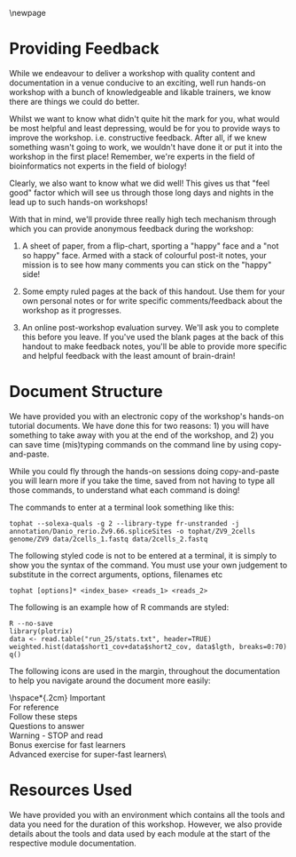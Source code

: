 \newpage 

Providing Feedback
==================

While we endeavour to deliver a workshop with quality content and
documentation in a venue conducive to an exciting, well run hands-on
workshop with a bunch of knowledgeable and likable trainers, we know
there are things we could do better.

Whilst we want to know what didn't quite hit the mark for you, what
would be most helpful and least depressing, would be for you to provide
ways to improve the workshop. i.e. constructive feedback. After all, if
we knew something wasn't going to work, we wouldn't have done it or put
it into the workshop in the first place! Remember, we're experts in the
field of bioinformatics not experts in the field of biology!

Clearly, we also want to know what we did well! This gives us that "feel
good" factor which will see us through those long days and nights in the
lead up to such hands-on workshops!

With that in mind, we'll provide three really high tech mechanism
through which you can provide anonymous feedback during the workshop:

1.  A sheet of paper, from a flip-chart, sporting a "happy" face and a
    "not so happy" face. Armed with a stack of colourful post-it notes,
    your mission is to see how many comments you can stick on the
    "happy" side!

2.  Some empty ruled pages at the back of this handout. Use them for
    your own personal notes or for write specific comments/feedback
    about the workshop as it progresses.

3.  An online post-workshop evaluation survey. We'll ask you to complete
    this before you leave. If you've used the blank pages at the back of
    this handout to make feedback notes, you'll be able to provide more
    specific and helpful feedback with the least amount of brain-drain!

Document Structure
==================

We have provided you with an electronic copy of the workshop's hands-on
tutorial documents. We have done this for two reasons: 1) you will have
something to take away with you at the end of the workshop, and 2) you
can save time (mis)typing commands on the command line by using
copy-and-paste.

While you could fly through the hands-on sessions doing copy-and-paste
you will learn more if you take the time, saved from not having to type
all those commands, to understand what each command is doing!

The commands to enter at a terminal look something like this:

    tophat --solexa-quals -g 2 --library-type fr-unstranded -j annotation/Danio_rerio.Zv9.66.spliceSites -o tophat/ZV9_2cells genome/ZV9 data/2cells_1.fastq data/2cells_2.fastq

The following styled code is not to be entered at a terminal, it is
simply to show you the syntax of the command. You must use your own
judgement to substitute in the correct arguments, options, filenames etc

``` {style="command_syntax"}
tophat [options]* <index_base> <reads_1> <reads_2>
```

The following is an example how of R commands are styled:

``` {style="R"}
R --no-save
library(plotrix) 
data <- read.table("run_25/stats.txt", header=TRUE) 
weighted.hist(data$short1_cov+data$short2_cov, data$lgth, breaks=0:70)
q()
```

The following icons are used in the margin, throughout the documentation
to help you navigate around the document more easily:

\hspace*{.2cm}
Important\
For reference\
Follow these steps\
Questions to answer\
Warning - STOP and read\
Bonus exercise for fast learners\
Advanced exercise for super-fast learners\

Resources Used
==============

We have provided you with an environment which contains all the tools
and data you need for the duration of this workshop. However, we also
provide details about the tools and data used by each module at the
start of the respective module documentation.
